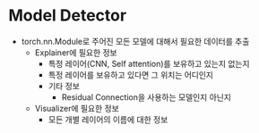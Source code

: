 # Model Detector

* torch.nn.Module로 주어진 모든 모델에 대해서 필요한 데이터를 추출
  * Explainer에 필요한 정보
    * 특정 레이어(CNN, Self attention)를 보유하고 있는지 없는지
    * 특정 레이어를 보유하고 있다면 그 위치는 어디인지
    * 기타 정보
      * Residual Connection을 사용하는 모델인지 아닌지
  * Visualizer에 필요한 정보
    * 모든 개별 레이어의 이름에 대한 정보

